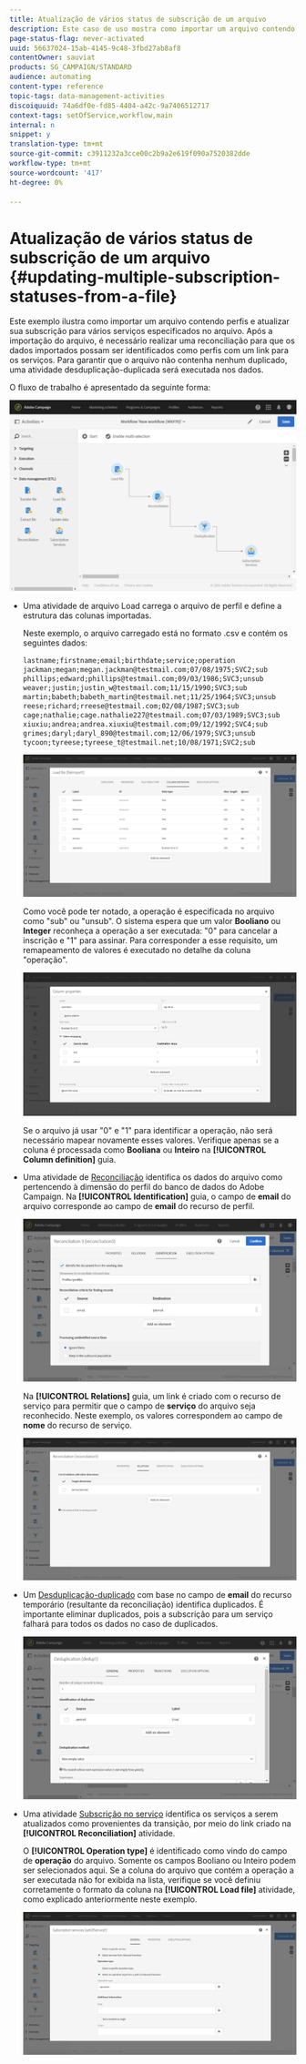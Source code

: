 ```yaml
---
title: Atualização de vários status de subscrição de um arquivo
description: Este caso de uso mostra como importar um arquivo contendo perfis e atualizar sua subscrição para vários serviços especificados no arquivo.
page-status-flag: never-activated
uuid: 56637024-15ab-4145-9c48-3fbd27ab8af8
contentOwner: sauviat
products: SG_CAMPAIGN/STANDARD
audience: automating
content-type: reference
topic-tags: data-management-activities
discoiquuid: 74a6df0e-fd85-4404-a42c-9a7406512717
context-tags: setOfService,workflow,main
internal: n
snippet: y
translation-type: tm+mt
source-git-commit: c3911232a3cce00c2b9a2e619f090a7520382dde
workflow-type: tm+mt
source-wordcount: '417'
ht-degree: 0%

---
```



# Atualização de vários status de subscrição de um arquivo {#updating-multiple-subscription-statuses-from-a-file}

Este exemplo ilustra como importar um arquivo contendo perfis e atualizar sua subscrição para vários serviços especificados no arquivo. Após a importação do arquivo, é necessário realizar uma reconciliação para que os dados importados possam ser identificados como perfis com um link para os serviços. Para garantir que o arquivo não contenha nenhum duplicado, uma atividade desduplicação-duplicada será executada nos dados.

O fluxo de trabalho é apresentado da seguinte forma:

![](assets/subscription_activity_example1.png)

* Uma atividade de arquivo [](../../automating/using/load-file.md) Load carrega o arquivo de perfil e define a estrutura das colunas importadas.

   Neste exemplo, o arquivo carregado está no formato .csv e contém os seguintes dados:

   ```
   lastname;firstname;email;birthdate;service;operation
   jackman;megan;megan.jackman@testmail.com;07/08/1975;SVC2;sub
   phillips;edward;phillips@testmail.com;09/03/1986;SVC3;unsub
   weaver;justin;justin_w@testmail.com;11/15/1990;SVC3;sub
   martin;babeth;babeth_martin@testmail.net;11/25/1964;SVC3;unsub
   reese;richard;rreese@testmail.com;02/08/1987;SVC3;sub
   cage;nathalie;cage.nathalie227@testmail.com;07/03/1989;SVC3;sub
   xiuxiu;andrea;andrea.xiuxiu@testmail.com;09/12/1992;SVC4;sub
   grimes;daryl;daryl_890@testmail.com;12/06/1979;SVC3;unsub
   tycoon;tyreese;tyreese_t@testmail.net;10/08/1971;SVC2;sub
   ```

   ![](assets/subscription_example_load_file.png)

   Como você pode ter notado, a operação é especificada no arquivo como &quot;sub&quot; ou &quot;unsub&quot;. O sistema espera que um valor **Booliano** ou **Integer** reconheça a operação a ser executada: &quot;0&quot; para cancelar a inscrição e &quot;1&quot; para assinar. Para corresponder a esse requisito, um remapeamento de valores é executado no detalhe da coluna &quot;operação&quot;.

   ![](assets/subscription_example_remapping.png)

   Se o arquivo já usar &quot;0&quot; e &quot;1&quot; para identificar a operação, não será necessário mapear novamente esses valores. Verifique apenas se a coluna é processada como **Booliana** ou **Inteiro** na **[!UICONTROL Column definition]** guia.

* Uma atividade de [Reconciliação](../../automating/using/reconciliation.md) identifica os dados do arquivo como pertencendo à dimensão do perfil do banco de dados do Adobe Campaign. Na **[!UICONTROL Identification]** guia, o campo de **email** do arquivo corresponde ao campo de **email** do recurso de perfil.

   ![](assets/subscription_activity_example3.png)

   Na **[!UICONTROL Relations]** guia, um link é criado com o recurso de serviço para permitir que o campo de **serviço** do arquivo seja reconhecido. Neste exemplo, os valores correspondem ao campo de **nome** do recurso de serviço.

   ![](assets/subscription_example_service_relation.png)

* Um [Desduplicação-duplicado](../../automating/using/deduplication.md) com base no campo de **email** do recurso temporário (resultante da reconciliação) identifica duplicados. É importante eliminar duplicados, pois a subscrição para um serviço falhará para todos os dados no caso de duplicados.

   ![](assets/subscription_activity_example5.png)

* Uma atividade [Subscrição no serviço](../../automating/using/subscription-services.md) identifica os serviços a serem atualizados como provenientes da transição, por meio do link criado na **[!UICONTROL Reconciliation]** atividade.

   O **[!UICONTROL Operation type]** é identificado como vindo do campo de **operação** do arquivo. Somente os campos Booliano ou Inteiro podem ser selecionados aqui. Se a coluna do arquivo que contém a operação a ser executada não for exibida na lista, verifique se você definiu corretamente o formato da coluna na **[!UICONTROL Load file]** atividade, como explicado anteriormente neste exemplo.

   ![](assets/subscription_activity_example_from_file.png)
